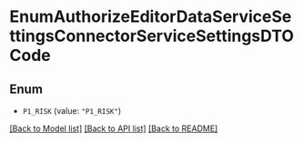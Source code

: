 # EnumAuthorizeEditorDataServiceSettingsConnectorServiceSettingsDTOCode

## Enum


* `P1_RISK` (value: `"P1_RISK"`)


[[Back to Model list]](../README.md#documentation-for-models) [[Back to API list]](../README.md#documentation-for-api-endpoints) [[Back to README]](../README.md)


